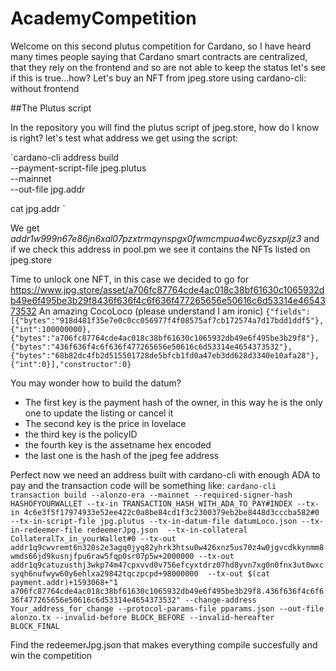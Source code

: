# AcademyCompetition

Welcome on this second plutus competition for Cardano, so I have heard many times people saying that Cardano smart contracts are centralized, that they rely on the frontend and so are not able to keep the status
let's see if this is true...how?
Let's buy an NFT from jpeg.store using cardano-cli: without frontend

##The Plutus script

In the repository you will find the plutus script of jpeg.store, how do I know is right? let's test what address we get using the script:

`cardano-cli address build \
--payment-script-file jpeg.plutus \
--mainnet \
--out-file jpg.addr

cat jpg.addr
`

We get *addr1w999n67e86jn6xal07pzxtrmqynspgx0fwmcmpua4wc6yzsxpljz3* and if we check this address in pool.pm we see it contains the NFTs listed on jpeg.store

Time to unlock one NFT, in this case we decided to go for https://www.jpg.store/asset/a706fc87764cde4ac018c38bf61630c1065932db49e6f495be3b29f8436f636f4c6f636f477265656e50616c6d53314e4654373532
An amazing CocoLoco (please understand I am ironic)
`
{"fields":[{"bytes":"918d481f35e7e0c0cc056977f4f08575af7cb172574a7d17bdd1ddf5"},{"int":100000000},{"bytes":"a706fc87764cde4ac018c38bf61630c1065932db49e6f495be3b29f8"},{"bytes":"436f636f4c6f636f477265656e50616c6d53314e4654373532"},{"bytes":"68b82dc4fb2d515501728de5bfcb1fd0a47eb3dd628d3340e10afa28"},{"int":0}],"constructor":0}
`

You may wonder how to build the datum? 
* The first key is the payment hash of the owner, in this way he is the only one to update the listing or cancel it
* The second key is the price in lovelace
* the third key is the policyID
* the fourth key is the assetname hex encoded
* the last one is the hash of the jpeg fee address

Perfect now we need an address built with cardano-cli with enough ADA to pay and the transaction code will be something like:
`
cardano-cli transaction build --alonzo-era --mainnet --required-signer-hash HASHOFYOURWALLET --tx-in TRANSACTION_HASH_WITH_ADA_TO_PAY#INDEX --tx-in 4c6e3f5f17974933e52ee422c0a8be84cd1f3c2300379eb2be8448d3cccba582#0 --tx-in-script-file jpg.plutus --tx-in-datum-file datumLoco.json --tx-in-redeemer-file redeemerJpg.json  --tx-in-collateral CollateralTx_in_yourWallet#0 --tx-out addr1q9cwvremt6n320s2e3agq0jyq82yhrk3htsu0w426xnz5us70z4w0jgvcdkkynmm8wmds66jd9kusnjfpu6raw5fqp0sr07p5w+2000000 --tx-out addr1q9catuzusthj3wkp74m47cpxvvd0v756efcyxtdrz07hd8yvn7xg0n0fnx3ut0wxcsyqh6nufwyw60y6ehlxa29842tqczpcpd+98000000  --tx-out $(cat payment.addr)+1593068+"1 a706fc87764cde4ac018c38bf61630c1065932db49e6f495be3b29f8.436f636f4c6f636f477265656e50616c6d53314e4654373532" --change-address Your_address_for_change --protocol-params-file pparams.json --out-file alonzo.tx --invalid-before BLOCK_BEFORE --invalid-hereafter BLOCK_FINAL
`

Find the redeemerJpg.json that makes everything compile succesfully and win the competition
